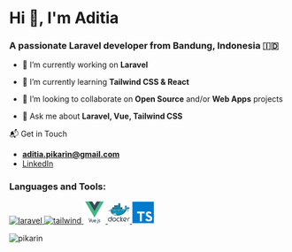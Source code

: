 <h1>Hi 👋, I'm Aditia</h1>
<h3>A passionate Laravel developer from Bandung, Indonesia 🇮🇩</h3>

- 🔭 I’m currently working on **Laravel**

- 🌱 I’m currently learning **Tailwind CSS & React**

- 👯 I’m looking to collaborate on **Open Source** and/or **Web Apps** projects

- 💬 Ask me about **Laravel, Vue, Tailwind CSS**


📬 Get in Touch
- **aditia.pikarin@gmail.com**
- <a href='https://www.linkedin.com/in/aditiafirmansyah/'>LinkedIn</a>


<h3 align="left">Languages and Tools:</h3>
<p align="left">
  <a href="https://laravel.com/" target="_blank"> 
    <img src="https://raw.githubusercontent.com/laravel/art/master/logo-mark/5%20svg/2%20cmyk/1%20Full%20Color/laravel-mark-cmyk-red.svg" alt="laravel" width="40" height="40"/> 
  </a>
  <a href="https://tailwindcss.com/" target="_blank"> 
    <img src="https://www.vectorlogo.zone/logos/tailwindcss/tailwindcss-icon.svg" alt="tailwind" width="40" height="40"/>
  </a> 
  <a href="https://vuejs.org/" target="_blank"> 
    <img src="https://raw.githubusercontent.com/devicons/devicon/master/icons/vuejs/vuejs-original-wordmark.svg" alt="vuejs" width="40" height="40"/>
  </a> 
  <a href="https://www.docker.com/" target="_blank">
    <img src="https://raw.githubusercontent.com/devicons/devicon/master/icons/docker/docker-original-wordmark.svg" alt="docker" width="40" height="40"/>
  </a>
  <a href="https://www.typescriptlang.org/" target="_blank">
    <img src="https://raw.githubusercontent.com/devicons/devicon/master/icons/typescript/typescript-original.svg" alt="typescript" width="40" height="40"/> 
  </a>
</p>



<p><img align="center" src="https://github-readme-stats.vercel.app/api?username=pikarin&show_icons=true&locale=en&theme=tokyonight" alt="pikarin" /></p>

